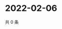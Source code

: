 # 2022-02-06

共 0 条

<!-- BEGIN WEIBO -->
<!-- 最后更新时间 Sun Feb 06 2022 10:12:20 GMT+0800 (China Standard Time) -->

<!-- END WEIBO -->
